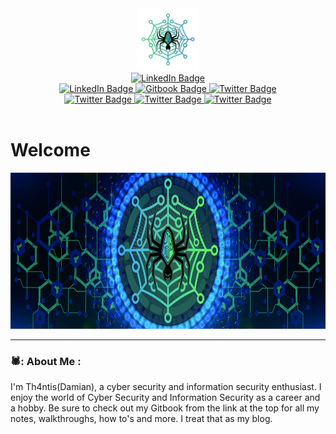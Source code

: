 <div id="header" align="center">
  <img src="/assets/CyberSpider-UG-Outline.png" width="100"/>
</div>

<div id="link" align="center">
  <a href="https://th4ntis.com">
    <img src="https://img.shields.io/badge/Website-black?style=for-the-badge&logo=Github&logoColor=white" alt="LinkedIn Badge"/>
  </a>
</div>

<div id="badges1" align="center">
  <a href="https://www.linkedin.com/in/damian-roneker/">
    <img src="https://img.shields.io/badge/LinkedIn-blue?style=for-the-badge&logo=linkedin&logoColor=white" alt="LinkedIn Badge"/>
  </a>
  <a href="https://cybersec.th4ntis.com/">
    <img src="https://img.shields.io/badge/Gitbook-blue?style=for-the-badge&logo=Gitbook&logoColor=white" alt="Gitbook Badge"/>
  </a>
  <a href="https://twitter.com/Th4ntis">
    <img src="https://img.shields.io/badge/Twitter-black?style=for-the-badge&logo=twitter&logoColor=white" alt="Twitter Badge"/>
  </a>
</div>

<div id="badges2" align="center">
  <a href="https://infosec.exchange/web/@th4ntis">
    <img src="https://img.shields.io/badge/Mastodon-purple?style=for-the-badge&logo=Mastodon&logoColor=white" alt="Twitter Badge"/>
  </a>
  <a href="https://tryhackme.com/p/th4ntis">
    <img src="https://img.shields.io/badge/TryHackMe-Red?style=for-the-badge&logo=TryHackMe&logoColor=white" alt="Twitter Badge"/>
  </a>
  <a href="https://app.hackthebox.com/profile/274909">
    <img src="https://img.shields.io/badge/HackTheBox-green?style=for-the-badge&logo=HackTheBox&logoColor=white" alt="Twitter Badge"/>
  </a>
</div>

<div id="views" align="center">
<img src="https://komarev.com/ghpvc/?username=th4ntis&style=flat-square&color=blue" alt=""/>
</div>

<h1>
  Welcome
</h1>

<div align="center">
  <img src="/assets/TWITTER BANNER.jpg" width="800" height="250"/>
</div>

---

### 🕷️: About Me :
I'm Th4ntis(Damian), a cyber security and information security enthusiast. I enjoy the world of Cyber Security and Information Security as a career and a hobby. Be sure to check out my Gitbook from the link at the top for all my notes, walkthroughs, how to's and more. I treat that as my blog.

<!---
---

### :fire: My Stats :
[![GitHub Streak](http://github-readme-streak-stats.herokuapp.com?user=th4ntis&theme=dark&background=000000)](https://git.io/streak-stats)
--->
